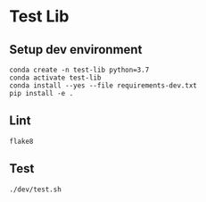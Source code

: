# Test Lib

## Setup dev environment

```
conda create -n test-lib python=3.7
conda activate test-lib
conda install --yes --file requirements-dev.txt
pip install -e .
```

## Lint

```
flake8
```

## Test

```
./dev/test.sh
```

